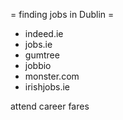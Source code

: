 = finding jobs in Dublin =

* indeed.ie
* jobs.ie
* gumtree
* jobbio
* monster.com
* irishjobs.ie


attend career fares
